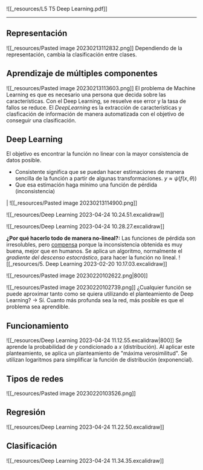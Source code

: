 ![[_resources/L5 T5 Deep Learning.pdf]]

---

## Representación
![[_resources/Pasted image 20230213112832.png]]
Dependiendo de la representación, cambia la clasificación entre clases.

## Aprendizaje de múltiples componentes
![[_resources/Pasted image 20230213113603.png]]
El problema de Machine Learning es que es necesario una persona que decida sobre las características. Con el Deep Learning, se resuelve ese error y la tasa de fallos se reduce. El *DeepLearning* es la extracción de características y clasficación de información de manera automatizada con el objetivo de conseguir una clasificación.

## Deep Learning
El objetivo es encontrar la función no linear con la mayor consistencia de datos posible.
- Consistente significa que se puedan hacer estimaciones de manera sencilla de la función a partir de algunas transformaciones. $y\approx \psi(f(x,\theta))$
- Que esa estimación haga mínimo una función de pérdida (inconsistencia)

| ![[_resources/Pasted image 20230213114900.png]]  

![[_resources/Deep Learning 2023-04-24 10.24.51.excalidraw]]

![[_resources/Deep Learning 2023-04-24 10.28.27.excalidraw]]

**¿Por qué hacerlo todo de manera no-lineal?:** Las funciones de pérdida son irresolubles, pero <u>compensa</u> porque la inconsistencia obtenida es muy buena, mejor que en humanos.
Se aplica un algoritmo, normalmente el *gradiente del descenso estocrástico*, para hacer la función no lineal.
![[_resources/5. Deep Learning 2023-02-20 10.17.03.excalidraw]]

![[_resources/Pasted image 20230220102622.png|800]] 



![[_resources/Pasted image 20230220102739.png]]
¿Cualquier función se puede aproximar tanto como se quiera utilizando el planteamiento de Deep Learning? → Sí.
Cuanto más profunda sea la red, más posible es que el problema sea aprendible.


## Funcionamiento
![[_resources/Deep Learning 2023-04-24 11.12.55.excalidraw|800]]
Se aprende la probabilidad de *y* condicionado a *x* (distribución).
Al aplicar este planteamiento, se aplica un planteamiento de "máxima verosimilitud".
Se utilizan logaritmos para simplificar la función de distribución (exponencial).

## Tipos de redes
![[_resources/Pasted image 20230220103526.png]]


## Regresión
![[_resources/Deep Learning 2023-04-24 11.22.50.excalidraw]]

## Clasificación
![[_resources/Deep Learning 2023-04-24 11.34.35.excalidraw]]